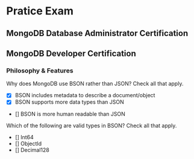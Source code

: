 # Pratice Exam

## MongoDB Database Administrator Certification

## MongoDB Developer Certification

### Philosophy & Features

Why does MongoDB use BSON rather than JSON? Check all that apply.

- [x] BSON includes metadata to describe a document/object
- [x] BSON supports more data types than JSON
- [] BSON is more human readable than JSON

Which of the following are valid types in BSON? Check all that apply.

- [] Int64
- [] ObjectId
- [] Decimal128